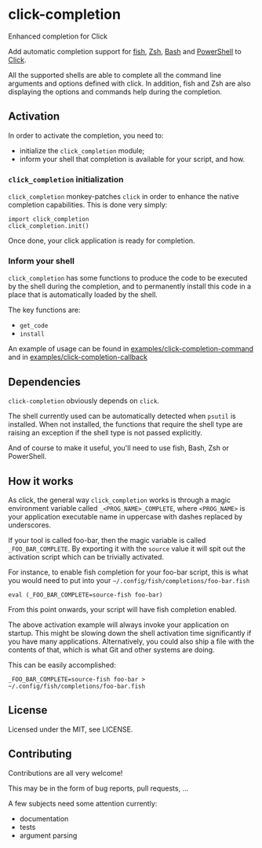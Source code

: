 # click-completion
Enhanced completion for Click

Add automatic completion support for [fish], [Zsh], [Bash] and
[PowerShell] to [Click].

All the supported shells are able to complete all the command line
arguments and options defined with click. In addition, fish and Zsh are
also displaying the options and commands help during the completion.

## Activation

In order to activate the completion, you need to:

* initialize the `click_completion` module;
* inform your shell that completion is available for your script, and how.

### `click_completion` initialization

`click_completion` monkey-patches `click` in order to enhance the native
completion capabilities. This is done very simply:

    import click_completion
    click_completion.init()

Once done, your click application is ready for completion.

### Inform your shell

`click_completion` has some functions to produce the code to be executed
by the shell during the completion, and to permanently install this code
in a place that is automatically loaded by the shell.

The key functions are:

* `get_code`
* `install`

An example of usage can be found in [examples/click-completion-command](examples/click-completion-command)
and in [examples/click-completion-callback](examples/click-completion-callback)

## Dependencies

`click-completion` obviously depends on `click`.

The shell currently used can be automatically detected when `psutil` is
installed. When not installed, the functions that require the shell type
are raising an exception if the shell type is not passed explicitly.

And of course to make it useful, you'll need to use fish, Bash, Zsh or
PowerShell.

## How it works

As click, the general way `click_completion` works is through a magic environment
variable called `_<PROG_NAME>_COMPLETE`, where `<PROG_NAME>` is your application
executable name in uppercase with dashes replaced by underscores.

If your tool is called foo-bar, then the magic variable is called
`_FOO_BAR_COMPLETE`. By exporting it with the `source` value it will spit out the
activation script which can be trivially activated.

For instance, to enable fish completion for your foo-bar script, this is what
you would need to put into your `~/.config/fish/completions/foo-bar.fish`

    eval (_FOO_BAR_COMPLETE=source-fish foo-bar)

From this point onwards, your script will have fish completion enabled.

The above activation example will always invoke your application on startup.
This might be slowing down the shell activation time significantly if you have
many applications. Alternatively, you could also ship a file with the contents
of that, which is what Git and other systems are doing.

This can be easily accomplished:

    _FOO_BAR_COMPLETE=source-fish foo-bar > ~/.config/fish/completions/foo-bar.fish


## License

Licensed under the MIT, see LICENSE.

## Contributing

Contributions are all very welcome!

This may be in the form of bug reports, pull requests, …

A few subjects need some attention currently:

* documentation
* tests
* argument parsing


[fish]: https://fishshell.com
[Zsh]: http://www.zsh.org
[Bash]: https://www.gnu.org/software/bash
[PowerShell]: https://msdn.microsoft.com/en-us/powershell/mt173057.aspx
[Click]: http://click.pocoo.org
